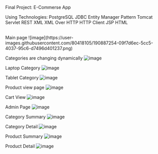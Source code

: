 Final Project: E-Commerse App

Using Technologies:
  PostgreSQL
	JDBC
	Entity Manager Pattern
	Tomcat
	Servlet
	REST
	XML
	XML Over HTTP
	HTTP Client
	JSP
	HTML
  
  </br>
Main page 
![image](https://user-images.githubusercontent.com/80418105/190887254-09f7d6ec-5cc5-4037-95c6-d7496d401237.png)




Categories are changing dynamically
![image](https://user-images.githubusercontent.com/80418105/190887302-97ee943f-9c11-41b7-8460-7de7f1c66ed2.png)




Laptop Category
![image](https://user-images.githubusercontent.com/80418105/190887432-de0652e0-7647-4591-9934-192f0fa7eb43.png)

  
  
  
Tablet Category 
![image](https://user-images.githubusercontent.com/80418105/190887447-95d8b691-046b-407b-b8e4-353f0f06518a.png)




Product view page
![image](https://user-images.githubusercontent.com/80418105/190887358-84227eb3-8757-4ad9-8c7f-d606f8a3bff1.png)




Cart View
![image](https://user-images.githubusercontent.com/80418105/190887535-e5856203-26ed-4d26-91ca-06a4c73c9463.png)


Admin Page
![image](https://user-images.githubusercontent.com/80418105/190887642-c4917999-08c3-4b4c-b942-b10112638ab5.png)

Category Summary
![image](https://user-images.githubusercontent.com/80418105/190887774-68fe045e-2d31-430d-8052-fe8dc416094c.png)

Category Detail
![image](https://user-images.githubusercontent.com/80418105/190887783-d78427a2-80e4-4ea3-a028-52395bc53607.png)

Product Summary
![image](https://user-images.githubusercontent.com/80418105/190887794-947029d6-b05a-4a8d-9ce1-2a934dfdcf90.png)

Product Detail
![image](https://user-images.githubusercontent.com/80418105/190887805-8a859908-5748-4f05-8aeb-586892e00309.png)
